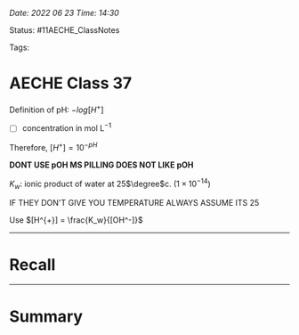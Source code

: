 *Date: 2022 06 23 Time: 14:30*


Status: #11AECHE_ClassNotes 

Tags: 


# AECHE Class 37

Definition of pH: $-log[H^+]$
- [   ] concentration in mol L$^{-1}$

Therefore, $[H^{+}]=10^{-pH}$

**DONT USE pOH MS PILLING DOES NOT LIKE pOH**

$K_w$: ionic product of water at 25$\degree$c. ($1 \times 10^{-14}$)

IF THEY DON'T GIVE YOU TEMPERATURE ALWAYS ASSUME ITS 25

Use $[H^{+}] = \frac{K_w}{[OH^-]}$


---
# Recall







---
# Summary


